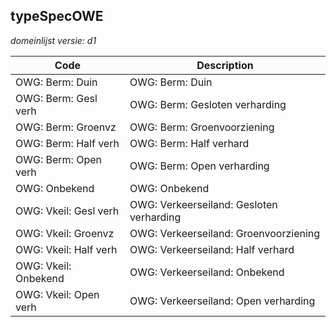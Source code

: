 ## typeSpecOWE

*domeinlijst versie: d1* 

 |Code |Description	|
|	---	|	---	|
| OWG: Berm: Duin | OWG: Berm: Duin |
| OWG: Berm: Gesl verh | OWG: Berm: Gesloten verharding |
| OWG: Berm: Groenvz | OWG: Berm: Groenvoorziening |
| OWG: Berm: Half verh | OWG: Berm: Half verhard |
| OWG: Berm: Open verh | OWG: Berm: Open verharding |
| OWG: Onbekend | OWG: Onbekend |
| OWG: Vkeil: Gesl verh | OWG: Verkeerseiland: Gesloten verharding |
| OWG: Vkeil: Groenvz | OWG: Verkeerseiland: Groenvoorziening |
| OWG: Vkeil: Half verh | OWG: Verkeerseiland: Half verhard |
| OWG: Vkeil: Onbekend | OWG: Verkeerseiland: Onbekend |
| OWG: Vkeil: Open verh | OWG: Verkeerseiland: Open verharding |

